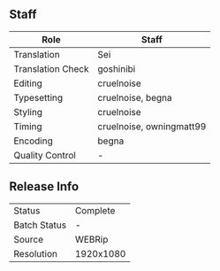 ## Staff

| Role              | Staff                               |
|-------------------|-------------------------------------|
| Translation       | Sei                                 |
| Translation Check | goshinibi                           |
| Editing           | cruelnoise                          |
| Typesetting       | cruelnoise, begna                   |
| Styling           | cruelnoise                          |
| Timing            | cruelnoise, owningmatt99            |
| Encoding          | begna                               |
| Quality Control   | -                                   |

## Release Info

|              |           |
|--------------|-----------|
| Status       | Complete  |
| Batch Status | -         |
| Source       | WEBRip    |
| Resolution   | 1920x1080 |
